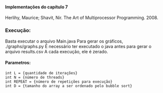 #### Implementações do capítulo 7 
Herlihy, Maurice; Shavit, Nir. The Art of Multiprocessor Programming. 2008.

### Execução: 
Basta executar o arquivo Main.java
Para gerar os gráficos, ./graphs/graphs.py
É necessário ter executado o java antes para gerar o arquivo results.csv
A cada execução, ele é zerado.

#### Parametros:
    int L = {quantidade de iterações}
    int N = {número de threads} 
    int REPEAT = {número de repetições para execução}
    int D = {tamanho do array a ser ordenado pelo bubble sort}
